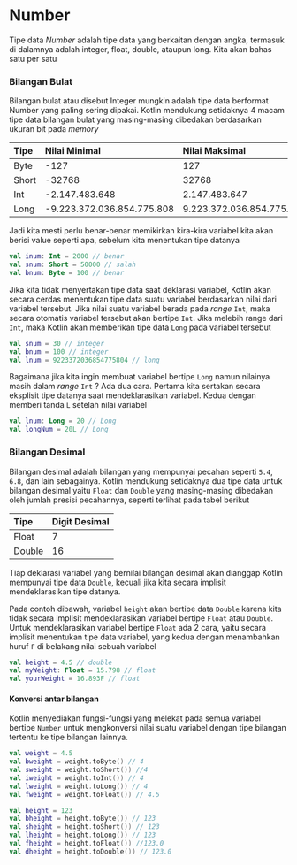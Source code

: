 # Number

Tipe data _Number_ adalah tipe data yang berkaitan dengan angka, termasuk di dalamnya adalah integer, float, double, ataupun long. Kita akan bahas satu per satu

### Bilangan Bulat

Bilangan bulat atau disebut Integer mungkin adalah tipe data berformat Number yang paling sering dipakai. Kotlin mendukung setidaknya 4 macam tipe data bilangan bulat yang masing-masing dibedakan berdasarkan ukuran bit pada _memory_ 

| Tipe  | Nilai Minimal | Nilai Maksimal |
| :--- | :--- | :--- |
| Byte | -127 | 127 |
| Short | -32768 | 32768 |
| Int | -2.147.483.648 | 2.147.483.647 |
| Long | -9.223.372.036.854.775.808 | 9.223.372.036.854.775.808 |

Jadi kita mesti perlu benar-benar memikirkan kira-kira variabel kita akan berisi value seperti apa, sebelum kita menentukan tipe datanya

```kotlin
val inum: Int = 2000 // benar
val snum: Short = 50000 // salah
val bnum: Byte = 100 // benar
```

Jika kita tidak menyertakan tipe data saat deklarasi variabel, Kotlin akan secara cerdas menentukan tipe data suatu variabel berdasarkan nilai dari variabel tersebut. Jika nilai suatu variabel berada pada _range_ `Int`, maka secara otomatis variabel tersebut akan bertipe `Int`. Jika melebih range dari `Int`, maka Kotlin akan memberikan tipe data `Long` pada variabel tersebut

```kotlin
val snum = 30 // integer
val bnum = 100 // integer
val lnum = 9223372036854775804 // long
```

Bagaimana jika kita ingin membuat variabel bertipe `Long` namun nilainya masih dalam _range_ `Int` ? Ada dua cara. Pertama kita sertakan secara eksplisit tipe datanya saat mendeklarasikan variabel. Kedua dengan memberi tanda `L` setelah nilai variabel

```kotlin
val lnum: Long = 20 // Long
val longNum = 20L // Long
```

### Bilangan Desimal

Bilangan desimal adalah bilangan yang mempunyai pecahan seperti `5.4`, `6.8`, dan lain sebagainya. Kotlin mendukung setidaknya dua tipe data untuk bilangan desimal yaitu `Float` dan `Double` yang masing-masing dibedakan oleh jumlah presisi pecahannya, seperti terlihat pada tabel berikut

| Tipe | Digit Desimal |
| :--- | :--- |
| Float | 7 |
| Double | 16 |

Tiap deklarasi variabel yang bernilai bilangan desimal akan dianggap Kotlin mempunyai tipe data `Double`, kecuali jika kita secara implisit mendeklarasikan tipe datanya. 

Pada contoh dibawah, variabel `height` akan bertipe data `Double` karena kita tidak secara implisit mendeklarasikan variabel bertipe `Float` atau `Double`. Untuk mendeklarasikan variabel bertipe `Float` ada 2 cara, yaitu secara implisit menentukan tipe data variabel, yang kedua dengan menambahkan huruf `F` di belakang nilai sebuah variabel

```kotlin
val height = 4.5 // double
val myWeight: Float = 15.798 // float
val yourWeight = 16.893F // float
```

#### Konversi antar bilangan

Kotlin menyediakan fungsi-fungsi yang melekat pada semua variabel bertipe `Number` untuk mengkonversi nilai suatu variabel dengan tipe bilangan tertentu ke tipe bilangan lainnya. 

```kotlin
val weight = 4.5
val bweight = weight.toByte() // 4
val sweight = weight.toShort()) //4 
val iweight = weight.toInt()) // 4
val lweight = weight.toLong()) // 4
val fweight = weight.toFloat()) // 4.5

val height = 123
val bheight = height.toByte()) // 123
val sheight = height.toShort()) // 123
val lheight = height.toLong()) // 123
val fheight = height.toFloat()) //123.0
val dheight = height.toDouble()) // 123.0
```

